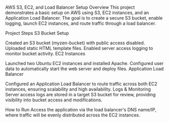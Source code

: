 AWS S3, EC2, and Load Balancer Setup
Overview
This project demonstrates a basic setup on AWS using S3, EC2 instances, and an Application Load Balancer. The goal is to create a secure S3 bucket, enable logging, launch EC2 instances, and route traffic through a load balancer.

Project Steps
S3 Bucket Setup

Created an S3 bucket (myzen-bucket) with public access disabled.
Uploaded static HTML template files.
Enabled server access logging to monitor bucket activity.
EC2 Instances

Launched two Ubuntu EC2 instances and installed Apache.
Configured user data to automatically start the web server and deploy files.
Application Load Balancer

Configured an Application Load Balancer to route traffic across both EC2 instances, ensuring scalability and high availability.
Logs & Monitoring
Server access logs are stored in a target S3 bucket for review, providing visibility into bucket access and modifications.

How to Run
Access the application via the load balancer's DNS name/IP, where traffic will be evenly distributed across the EC2 instances.
